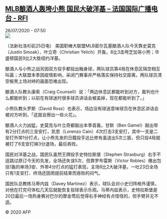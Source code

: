 <!--1595746586000-->
[MLB酿酒人轰垮小熊 国民大破洋基 – 法国国际广播电台 - RFI](http://www.rfi.fr//cn/contenu/20200726-mlb%E9%85%BF%E9%85%92%E4%BA%BA%E8%BD%B0%E5%9E%AE%E5%B0%8F%E7%86%8A-%E5%9B%BD%E6%B0%91%E5%A4%A7%E7%A0%B4%E6%B4%8B%E5%9F%BA)
------

<div>26/07/2020 - 07:50</div><img src="https://s.rfi.fr/media/display/038e4f56-cf08-11ea-8c46-005056a98db9/w:310/p:16x9/spo0004b.200726135002.jpg"><div class="t-content__body u-clearfix"><div class="m-interstitial"></div><p>（法新社洛杉矶25日电）    美国职棒大联盟MLB密尔瓦基酿酒人队今天靠史莫克（Justin Smoak）、叶立奇（Christian Yelich）开轰，8比3击垮芝加哥小熊；华盛顿国民9比2大胜纽约洋基。</p><p>    酿酒人与小熊之战另因双方投手都投出触身球，两队球员第4局在休息区隔空相互叫嚣；大联盟本季因疫情影响，采闭门赛事并严格落实保持社交距离，两队球员清空板凳上场对峙的画面恐难出现。</p><p>    酿酒人队教头康索（Craig Counsell）说：「两边休息区都能听到对方，裁判也什么都能听到；以前在有球迷时很多球员讲话会被盖掉，现在都能听到了。」</p><p>    小熊队教头罗斯（David Ross）也表示，场边没有球迷意味球员在休息区讲话会被对方听到，「这就会擦出一些火花」。</p><p>    酿酒人火力凶猛，史莫克与叶立奇都敲出本季首轰，甘默（Ben Gamel）敲出带有2分打点的三垒安打，凯恩（Lorenzo Cain）4次打击3支安打，其中一支是二垒打外带1分打点，让小熊先发的日籍投手达比修有虽送出5次三振，但只投4局就被打了6支安打掉3分退场，最后吞败。</p><p>    国民对洋基之战，国民队虽然王牌投手史特拉斯堡（Stephen Strasburg）右手不适跳过原订今天的先发，全场还失误5次，但靠罗布雷斯（Victor Robles）缴出包括1轰的单场3安、外带4分打点的猛打表现，主场9比2大破洋基，一吐23日全场只有1支安打、终场还因雨提前结束而吞败的闷气。</p><p>    国民队总教练马蒂内兹（Davey Martinez）表示，球队会对小史归阵格外谨慎，对他在打完可体松几天后就能恢复投球表示乐观。马蒂内兹表示，史特拉斯堡是20日最后一场热身赛对巴尔的摩金莺后觉得右手神经有点怪怪的，但手臂并无不适。</p><p class="t-copyright">© 2020 AFP</p>        </div>
